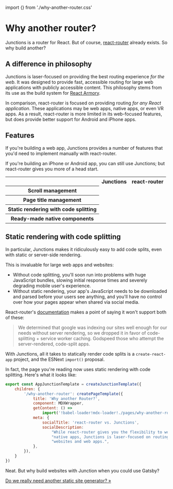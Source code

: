 import {} from './why-another-router.css'

Why another router?
===================

Junctions is a router for React. But of course, [react-router](https://reacttraining.com/react-router/) already exists. So why build another?


A difference in philosophy
--------------------------

Junctions is laser-focused on providing the best routing experience *for the web*. It was designed to provide fast, accessible routing for large web applications with publicly accessible content. This philosophy stems from its use as the build system for [React Armory](https://reactarmory.com).

In comparison, react-router is focused on providing routing *for any React application*. These applications may be web apps, native apps, or even VR apps. As a result, react-router is more limited in its web-focused features, but does provide better support for Android and iPhone apps.


Features
--------

If you're building a web app, Junctions provides a number of features that you'd need to implement manually with react-router.

If you're building an iPhone or Android app, you can still use Junctions; but react-router gives you more of a head start.

<table className='features-table'>
<tbody>
<tr>
<th></th>
<th className="junctions">Junctions</th>
<th className="react-router">react-router</th>
</tr>
<tr>
<th>Scroll management</th>
<td className="yes"></td>
<td></td>
</tr>
<tr>
<th>Page title management</th>
<td className="yes"></td>
<td></td>
</tr>
<tr>
<th>Static rendering with code splitting</th>
<td className="yes"></td>
<td></td>
</tr>
<tr>
<th>Ready-made native components</th>
<td></td>
<td className="yes"></td>
</tr>
</tbody>
</table>


Static rendering with code splitting
------------------------------------

In particular, Junctions makes it ridiculously easy to add code splits, even with static or server-side rendering.

This is invaluable for large web apps and websites:

- Without code splitting, you'll soon run into problems with huge JavaScript bundles, slowing initial response times and severely degrading mobile user's experience.
- Without static rendering, your app's JavaScript needs to be downloaded and parsed before your users see anything, and you'll have no control over how your pages appear when shared via social media.

React-router's [documentation](https://reacttraining.com/react-router/web/guides/code-splitting) makes a point of saying it won't support both of these:

> We determined that google was indexing our sites well enough for our needs without server rendering, so we dropped it in favor of code-splitting + service worker caching. Godspeed those who attempt the server-rendered, code-split apps.

With Junctions, all it takes to statically render code splits is a `create-react-app` project, and the ESNext `import()` proposal.

In fact, the page you're reading now uses static rendering with code splitting. Here's what it looks like:

```jsx
export const AppJunctionTemplate = createJunctionTemplate({
    children: {
        '/why-another-router': createPageTemplate({
            title: 'Why another Router?',
            component: MDXWrapper,
            getContent: () =>
                import('!babel-loader!mdx-loader!./pages/why-another-router.md'),
            meta: {
                socialTitle: 'react-router vs. Junctions',
                socialDescription:
                    "While react-router gives you the flexibility to work with "+
                    "native apps, Junctions is laser-focused on routing for "+
                    "websites and web apps.",
            },
        }),
    }
})
```

Neat. But why build websites with Junction when you could use Gatsby?

[Do we really need another static site generator? &raquo;](/why-another-static-site-generator)
